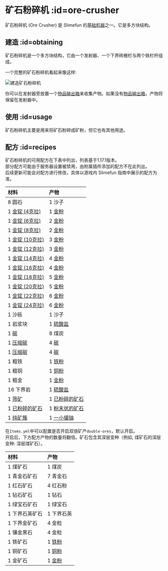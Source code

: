 # 矿石粉碎机 :id=ore-crusher

矿石粉碎机 (Ore Crusher) 是 Slimefun 的[基础机器](/Basic-Machines)之一。它是多方块结构。

## 建造 :id=obtaining

矿石粉碎机是一个多方块结构，它由一个发射器、一个下界砖栅栏与两个铁栏杆组成。

一个完整的矿石粉碎机看起来像这样:

![建造矿石粉碎机](https://cdn.jsdelivr.net/gh/Slimefun/Wiki@master/images/multiblock-ore-crusher.png ':size=50%')

你可以在发射器旁放置一个[物品输出箱](/Output-Chest)来收集产物。如果没有[物品输出箱](/Output-Chest)，产物将保留在发射器中。

## 使用 :id=usage

矿石粉碎机主要是用来将矿石粉碎成矿粉，但它也有其他用途。

## 配方 :id=recipes

矿石粉碎机的可用配方在下表中列出，列表基于1.17.1版本。  
部分配方可能由于服务器设置被禁用，由附属插件添加的配方不在此列出。  
后续更新可能会对配方进行修改，具体以游戏内 Slimefun 指南中展示的配方为准。

| 材料 | 产物 |
| :-- | :-- |
| 8 圆石 | 1 沙子 |
| 1 [金锭 (4克拉)](/Gold-Ingot) | 1 [金粉](/Gold-Dust) |
| 1 [金锭 (6克拉)](/Gold-Ingot) | 2 [金粉](/Gold-Dust) |
| 1 [金锭 (8克拉)](/Gold-Ingot) | 2 [金粉](/Gold-Dust) |
| 1 [金锭 (10克拉)](/Gold-Ingot) | 3 [金粉](/Gold-Dust) |
| 1 [金锭 (12克拉)](/Gold-Ingot) | 3 [金粉](/Gold-Dust) |
| 1 [金锭 (14克拉)](/Gold-Ingot) | 4 [金粉](/Gold-Dust) |
| 1 [金锭 (16克拉)](/Gold-Ingot) | 4 [金粉](/Gold-Dust) |
| 1 [金锭 (18克拉)](/Gold-Ingot) | 5 [金粉](/Gold-Dust) |
| 1 [金锭 (20克拉)](/Gold-Ingot) | 5 [金粉](/Gold-Dust) |
| 1 [金锭 (22克拉)](/Gold-Ingot) | 6 [金粉](/Gold-Dust) |
| 1 [金锭 (24克拉)](/Gold-Ingot) | 6 [金粉](/Gold-Dust) |
| 1 沙砾 | 1 沙子 |
| 1 岩浆块 | 1 [硫酸盐](/Sulfate) |
| 1 [碳](/Carbon) | 8 煤炭 |
| 1 [压缩碳](/Carbon) | 4 [碳](/Carbon) |
| 1 [压缩碳](/Carbon) | 4 [碳](/Carbon) |
| 1 粗铁 | 1 [铁粉](/Iron-Dust) |
| 1 粗铜 | 1 [铜粉](/Copper-Dust) |
| 1 粗金 | 1 [金粉](/Gold-Dust) |
| 16 下界岩 | 1 [硫酸盐](/Sulfate) |
| 1 [筛矿](/Sifted-Ore) | 1 [已粉碎的矿石](/Small-Chunk-of-Uranium) |
| 1 [已粉碎的矿石](/Small-Chunk-of-Uranium) | 1 [粉末状的矿石](/Small-Chunk-of-Uranium) |
| 1 [纯矿簇](/Small-Chunk-of-Uranium) | 1 [一小撮铀](/Small-Chunk-of-Uranium) |

在`Items.yml`中可以配置是否开启双倍矿产`double-ores`，默认开启。  
开启后，下方配方产物的数量将翻倍。矿石包含其深层变种（例如, 煤矿石的深层变种: 深层煤矿石）。

| 材料 | 产物 |
| :-- | :-- |
| 1 煤矿石 | 1 煤炭 |
| 1 青金石矿石 | 7 青金石 |
| 1 红石矿石 | 4 红石粉 |
| 1 钻石矿石 | 1 钻石 |
| 1 绿宝石矿石 | 1 绿宝石 |
| 1 下界石英矿石 | 1 下界石英 |
| 1 下界金矿石 | 4 金粒 |
| 1 镶金黑石 | 4 金粒 |
| 1 铁矿石 | 1 [铁粉](/Iron-Dust) |
| 1 铜矿石 | 1 [铜粉](/Copper-Dust) |
| 1 金矿石 | 1 [金粉](/Gold-Dust) |
